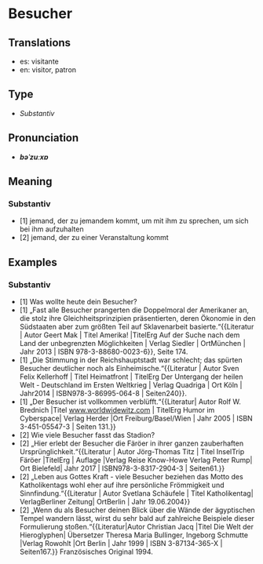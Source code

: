 # Besucher
## Translations
- es: visitante
- en: visitor, patron
## Type
- _Substantiv_
## Pronunciation
- **_bəˈzuːxɐ_**
## Meaning
### Substantiv
- [1] jemand, der zu jemandem kommt, um mit ihm zu sprechen, um sich bei ihm aufzuhalten
- [2] jemand, der zu einer Veranstaltung kommt
## Examples
### Substantiv
- [1] Was wollte heute dein Besucher?
- [1] „Fast alle Besucher prangerten die Doppelmoral der Amerikaner an, die stolz ihre Gleichheitsprinzipien präsentierten, deren Ökonomie in den Südstaaten aber zum größten Teil auf Sklavenarbeit basierte.“<ref>{{Literatur | Autor Geert Mak | Titel Amerika! |TitelErg Auf der Suche nach dem Land der unbegrenzten Möglichkeiten | Verlag Siedler | OrtMünchen | Jahr 2013 | ISBN 978-3-88680-0023-6}}, Seite 174.</ref>
- [1] „Die Stimmung in der Reichshauptstadt war schlecht; das spürten Besucher deutlicher noch als Einheimische.“<ref>{{Literatur | Autor Sven Felix Kellerhoff | Titel Heimatfront | TitelErg Der Untergang der heilen Welt - Deutschland im Ersten Weltkrieg | Verlag Quadriga | Ort Köln | Jahr2014 | ISBN978-3-86995-064-8 | Seiten240}}.</ref>
- [1] „Der Besucher ist vollkommen verblüfft.“<ref>{{Literatur| Autor Rolf W. Brednich |Titel www.worldwidewitz.com | TitelErg Humor im Cyberspace| Verlag Herder |Ort Freiburg/Basel/Wien | Jahr 2005 | ISBN 3-451-05547-3 | Seiten 131.}}</ref>
- [2] Wie viele Besucher fasst das Stadion?
- [2] „Hier erlebt der Besucher die Färöer in ihrer ganzen zauberhaften Ursprünglichkeit.“<ref>{{Literatur | Autor Jörg-Thomas Titz | Titel InselTrip Färöer |TitelErg | Auflage  |Verlag Reise Know-Howe Verlag Peter Rump| Ort Bielefeld| Jahr 2017 | ISBN978-3-8317-2904-3 | Seiten61.}}</ref>
- [2] „Leben aus Gottes Kraft - viele Besucher beziehen das Motto des Katholikentags wohl eher auf ihre persönliche Frömmigkeit und Sinnfindung.“<ref>{{Literatur | Autor Svetlana Schäufele | Titel Katholikentag| VerlagBerliner Zeitung| OrtBerlin | Jahr 19.06.2004}}</ref>
- [2] „Wenn du als Besucher deinen Blick über die Wände der ägyptischen Tempel wandern lässt, wirst du sehr bald auf zahlreiche Beispiele dieser Formulierung stoßen.“<ref>{{Literatur|Autor Christian Jacq |Titel  Die Welt der Hieroglyphen| Übersetzer Theresa Maria Bullinger, Ingeborg Schmutte |Verlag Rowohlt |Ort Berlin | Jahr 1999 | ISBN 3-87134-365-X | Seiten167.}} Französisches Original 1994.</ref>
